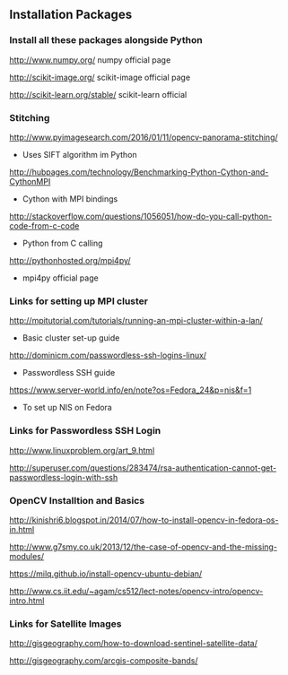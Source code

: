 
## Installation Packages

### Install all these packages alongside Python

http://www.numpy.org/
numpy official page

http://scikit-image.org/
scikit-image official page

http://scikit-learn.org/stable/
scikit-learn official

### Stitching

http://www.pyimagesearch.com/2016/01/11/opencv-panorama-stitching/
* Uses SIFT algorithm im Python

http://hubpages.com/technology/Benchmarking-Python-Cython-and-CythonMPI

* Cython with MPI bindings

http://stackoverflow.com/questions/1056051/how-do-you-call-python-code-from-c-code
* Python from C calling

http://pythonhosted.org/mpi4py/
* mpi4py official page

### Links for setting up MPI cluster

http://mpitutorial.com/tutorials/running-an-mpi-cluster-within-a-lan/
* Basic cluster set-up guide

http://dominicm.com/passwordless-ssh-logins-linux/
* Passwordless SSH guide

https://www.server-world.info/en/note?os=Fedora_24&p=nis&f=1  
* To set up NIS on Fedora

### Links for Passwordless SSH Login

http://www.linuxproblem.org/art_9.html

http://superuser.com/questions/283474/rsa-authentication-cannot-get-passwordless-login-with-ssh

### OpenCV Installtion and Basics
http://kinishri6.blogspot.in/2014/07/how-to-install-opencv-in-fedora-os-in.html

http://www.g7smy.co.uk/2013/12/the-case-of-opencv-and-the-missing-modules/

https://milq.github.io/install-opencv-ubuntu-debian/

http://www.cs.iit.edu/~agam/cs512/lect-notes/opencv-intro/opencv-intro.html

### Links for Satellite Images
http://gisgeography.com/how-to-download-sentinel-satellite-data/

http://gisgeography.com/arcgis-composite-bands/
